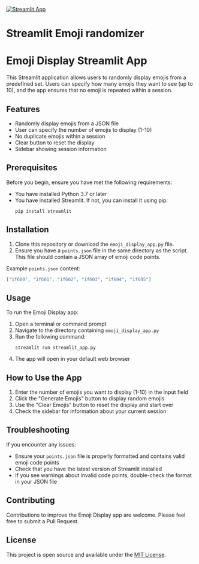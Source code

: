 [![Streamlit App](https://static.streamlit.io/badges/streamlit_badge_black_white.svg)](https://app-emoji-kitchen-0eyi2v5fax9e.streamlit.app/)

# Streamlit Emoji randomizer


# Emoji Display Streamlit App

This Streamlit application allows users to randomly display emojis from a predefined set. Users can specify how many emojis they want to see (up to 10), and the app ensures that no emoji is repeated within a session.

## Features

- Randomly display emojis from a JSON file
- User can specify the number of emojis to display (1-10)
- No duplicate emojis within a session
- Clear button to reset the display
- Sidebar showing session information

## Prerequisites

Before you begin, ensure you have met the following requirements:

- You have installed Python 3.7 or later
- You have installed Streamlit. If not, you can install it using pip:
  ```
  pip install streamlit
  ```

## Installation

1. Clone this repository or download the `emoji_display_app.py` file.
2. Ensure you have a `points.json` file in the same directory as the script. This file should contain a JSON array of emoji code points.

Example `points.json` content:
```json
["1f600", "1f601", "1f602", "1f603", "1f604", "1f605"]
```

## Usage

To run the Emoji Display app:

1. Open a terminal or command prompt
2. Navigate to the directory containing `emoji_display_app.py`
3. Run the following command:
   ```
   streamlit run streamlit_app.py
   ```
4. The app will open in your default web browser

## How to Use the App

1. Enter the number of emojis you want to display (1-10) in the input field
2. Click the "Generate Emojis" button to display random emojis
3. Use the "Clear Emojis" button to reset the display and start over
4. Check the sidebar for information about your current session

## Troubleshooting

If you encounter any issues:

- Ensure your `points.json` file is properly formatted and contains valid emoji code points
- Check that you have the latest version of Streamlit installed
- If you see warnings about invalid code points, double-check the format in your JSON file

## Contributing

Contributions to improve the Emoji Display app are welcome. Please feel free to submit a Pull Request.

## License

This project is open source and available under the [MIT License](https://opensource.org/licenses/MIT).